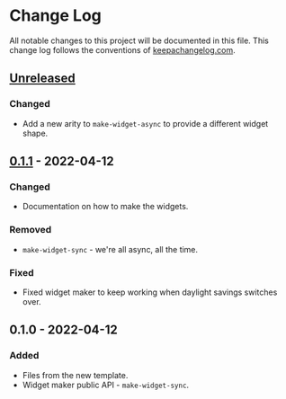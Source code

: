# Change Log
All notable changes to this project will be documented in this file. This change log follows the conventions of [keepachangelog.com](http://keepachangelog.com/).

## [Unreleased]
### Changed
- Add a new arity to `make-widget-async` to provide a different widget shape.

## [0.1.1] - 2022-04-12
### Changed
- Documentation on how to make the widgets.

### Removed
- `make-widget-sync` - we're all async, all the time.

### Fixed
- Fixed widget maker to keep working when daylight savings switches over.

## 0.1.0 - 2022-04-12
### Added
- Files from the new template.
- Widget maker public API - `make-widget-sync`.

[Unreleased]: https://github.com/edenferreira/orcamento/compare/0.1.1...HEAD
[0.1.1]: https://github.com/edenferreira/orcamento/compare/0.1.0...0.1.1
